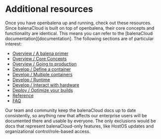# Additional resources

Once you have openbalena up and running, check out these resources. Since balenaCloud is built on top of openbalena, their core concepts and functionality are identical. This means you can refer to the [balenaCloud documentation][documentation]. The following sections are of particular interest:

- [Overview / A balena primer](https://balena.io/docs/learn/welcome/primer)
- [Overview / Core Concepts](https://balena.io/docs/learn/welcome/concepts)
- [Overview / Going to production](https://balena.io/docs/learn/welcome/production-plan)
- [Develop / Define a container](https://balena.io/docs/learn/develop/dockerfile)
- [Develop / Multiple containers](https://balena.io/docs/learn/develop/multicontainer)
- [Develop / Runtime](https://balena.io/docs/learn/develop/runtime)
- [Develop / Interact with hardware](https://balena.io/docs/learn/develop/hardware)
- [Deploy / Optimize your builds](https://balena.io/docs/learn/deploy/build-optimization)
- [Reference](https://balena.io/docs/reference)
- [FAQ](https://balena.io/docs/faq/troubleshooting/faq)

Our team and community keep the balenaCloud docs up to date consistently, so anything new that affects our enterprise users will be documented there and usable by everyone. The only exclusions would be docs that represent balenaCloud-only features, like HostOS updates and organizational control/role-based access.
